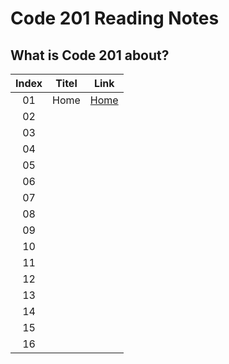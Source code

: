 # Code 201 Reading Notes
## What is Code 201 about?







|Index |    Titel   |                       Link                     |
|:----:|:----------:|:----------------------------------------------:|
|  01  |    Home    |[Home](https://github.com/Basma23/reading-notes)|
|  02  |            |                                                |
|  03  |            |                                                |
|  04  |            |                                                |
|  05  |            |                                                |
|  06  |            |                                                |
|  07  |            |                                                |
|  08  |            |                                                |
|  09  |            |                                                |
|  10  |            |                                                |
|  11  |            |                                                |
|  12  |            |                                                |
|  13  |            |                                                |
|  14  |            |                                                |
|  15  |            |                                                |
|  16  |            |                                                |

